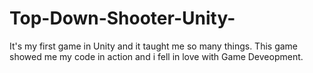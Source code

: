 # Top-Down-Shooter-Unity-
It's my first game in Unity and it taught me so many things. This game showed me my code in action and i fell in love with Game Deveopment.
